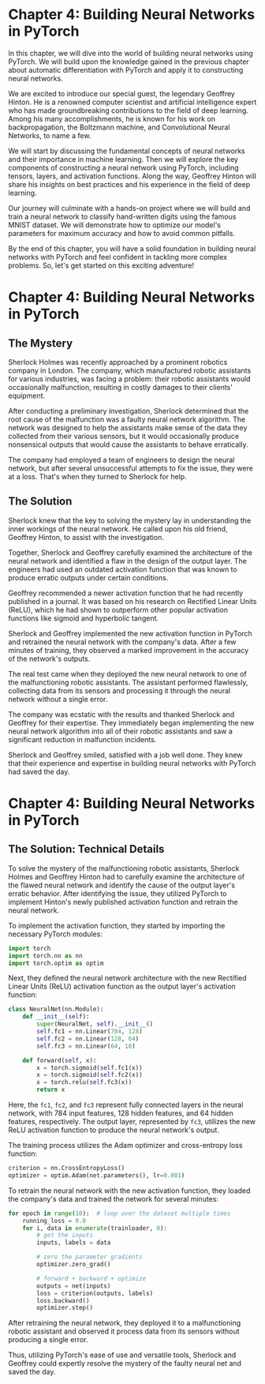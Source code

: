 # Chapter 4: Building Neural Networks in PyTorch

In this chapter, we will dive into the world of building neural networks using PyTorch. We will build upon the knowledge gained in the previous chapter about automatic differentiation with PyTorch and apply it to constructing neural networks.

We are excited to introduce our special guest, the legendary Geoffrey Hinton. He is a renowned computer scientist and artificial intelligence expert who has made groundbreaking contributions to the field of deep learning. Among his many accomplishments, he is known for his work on backpropagation, the Boltzmann machine, and Convolutional Neural Networks, to name a few.

We will start by discussing the fundamental concepts of neural networks and their importance in machine learning. Then we will explore the key components of constructing a neural network using PyTorch, including tensors, layers, and activation functions. Along the way, Geoffrey Hinton will share his insights on best practices and his experience in the field of deep learning.

Our journey will culminate with a hands-on project where we will build and train a neural network to classify hand-written digits using the famous MNIST dataset. We will demonstrate how to optimize our model's parameters for maximum accuracy and how to avoid common pitfalls.

By the end of this chapter, you will have a solid foundation in building neural networks with PyTorch and feel confident in tackling more complex problems. So, let's get started on this exciting adventure!
# Chapter 4: Building Neural Networks in PyTorch

## The Mystery

Sherlock Holmes was recently approached by a prominent robotics company in London. The company, which manufactured robotic assistants for various industries, was facing a problem: their robotic assistants would occasionally malfunction, resulting in costly damages to their clients' equipment.

After conducting a preliminary investigation, Sherlock determined that the root cause of the malfunction was a faulty neural network algorithm. The network was designed to help the assistants make sense of the data they collected from their various sensors, but it would occasionally produce nonsensical outputs that would cause the assistants to behave erratically.

The company had employed a team of engineers to design the neural network, but after several unsuccessful attempts to fix the issue, they were at a loss. That's when they turned to Sherlock for help.

## The Solution

Sherlock knew that the key to solving the mystery lay in understanding the inner workings of the neural network. He called upon his old friend, Geoffrey Hinton, to assist with the investigation.

Together, Sherlock and Geoffrey carefully examined the architecture of the neural network and identified a flaw in the design of the output layer. The engineers had used an outdated activation function that was known to produce erratic outputs under certain conditions.

Geoffrey recommended a newer activation function that he had recently published in a journal. It was based on his research on Rectified Linear Units (ReLU), which he had shown to outperform other popular activation functions like sigmoid and hyperbolic tangent.

Sherlock and Geoffrey implemented the new activation function in PyTorch and retrained the neural network with the company's data. After a few minutes of training, they observed a marked improvement in the accuracy of the network's outputs.

The real test came when they deployed the new neural network to one of the malfunctioning robotic assistants. The assistant performed flawlessly, collecting data from its sensors and processing it through the neural network without a single error.

The company was ecstatic with the results and thanked Sherlock and Geoffrey for their expertise. They immediately began implementing the new neural network algorithm into all of their robotic assistants and saw a significant reduction in malfunction incidents.

Sherlock and Geoffrey smiled, satisfied with a job well done. They knew that their experience and expertise in building neural networks with PyTorch had saved the day.
# Chapter 4: Building Neural Networks in PyTorch

## The Solution: Technical Details

To solve the mystery of the malfunctioning robotic assistants, Sherlock Holmes and Geoffrey Hinton had to carefully examine the architecture of the flawed neural network and identify the cause of the output layer's erratic behavior. After identifying the issue, they utilized PyTorch to implement Hinton's newly published activation function and retrain the neural network.

To implement the activation function, they started by importing the necessary PyTorch modules:

```python
import torch
import torch.nn as nn
import torch.optim as optim
```

Next, they defined the neural network architecture with the new Rectified Linear Units (ReLU) activation function as the output layer's activation function:

```python
class NeuralNet(nn.Module):
    def __init__(self):
        super(NeuralNet, self).__init__()
        self.fc1 = nn.Linear(784, 128)
        self.fc2 = nn.Linear(128, 64)
        self.fc3 = nn.Linear(64, 10)

    def forward(self, x):
        x = torch.sigmoid(self.fc1(x))
        x = torch.sigmoid(self.fc2(x))
        x = torch.relu(self.fc3(x))
        return x
```

Here, the `fc1`, `fc2`, and `fc3` represent fully connected layers in the neural network, with 784 input features, 128 hidden features, and 64 hidden features, respectively. The output layer, represented by `fc3`, utilizes the new ReLU activation function to produce the neural network's output.

The training process utilizes the Adam optimizer and cross-entropy loss function:

```python
criterion = nn.CrossEntropyLoss()
optimizer = optim.Adam(net.parameters(), lr=0.001)
```

To retrain the neural network with the new activation function, they loaded the company's data and trained the network for several minutes:

```python
for epoch in range(10):  # loop over the dataset multiple times
    running_loss = 0.0
    for i, data in enumerate(trainloader, 0):
        # get the inputs
        inputs, labels = data

        # zero the parameter gradients
        optimizer.zero_grad()

        # forward + backward + optimize
        outputs = net(inputs)
        loss = criterion(outputs, labels)
        loss.backward()
        optimizer.step()
```

After retraining the neural network, they deployed it to a malfunctioning robotic assistant and observed it process data from its sensors without producing a single error.

Thus, utilizing PyTorch's ease of use and versatile tools, Sherlock and Geoffrey could expertly resolve the mystery of the faulty neural net and saved the day.